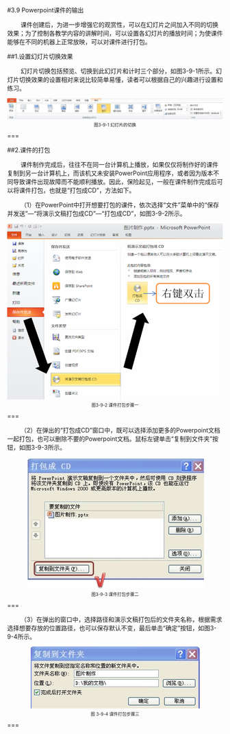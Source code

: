 #3.9 Powerpoint课件的输出

&nbsp;&nbsp;&nbsp;&nbsp;&nbsp;&nbsp;&nbsp;&nbsp;课件创建后，为进一步增强它的观赏性，可以在幻灯片之间加入不同的切换效果；为了控制各教学内容的讲解时间，可以设置各幻灯片的播放时间；为使课件能够在不同的机器上正常放映，可以对课件进行打包。

##1.设置幻灯片切换效果

&nbsp;&nbsp;&nbsp;&nbsp;&nbsp;&nbsp;&nbsp;&nbsp;幻灯片切换包括预览、切换到此幻灯片和计时三个部分，如图3-9-1所示。幻灯片切换效果的设置相对来说比较简单易懂，读者可以根据自己的兴趣进行设置和练习。

<div align="center"><img src="/assets/3-9-1.jpg"><p style="text-align:center; font-size:10px; margin-top:2px">图3-9-1 幻灯片的切换</p></div>
===

##2.课件的打包

&nbsp;&nbsp;&nbsp;&nbsp;&nbsp;&nbsp;&nbsp;&nbsp;课件制作完成后，往往不在同一台计算机上播放，如果仅仅将制作好的课件复制到另一台计算机上，而该机又未安装PowerPoint应用程序，或者因为版本不同导致课件出现故障而不能顺利播放。因此，保险起见，一般在课件制作完成后可以将课件打包，也就是“打包成CD”，方法如下。

&nbsp;&nbsp;&nbsp;&nbsp;&nbsp;&nbsp;&nbsp;&nbsp;（1）在PowerPoint中打开想要打包的课件，依次选择“文件”菜单中的“保存并发送”—“将演示文稿打包成CD”—“打包成CD”，如图3-9-2所示。

<div align="center"><img src="/assets/3-9-2.png"><p style="text-align:center; font-size:10px; margin-top:2px">图3-9-2 课件打包步骤一</p></div>
===

&nbsp;&nbsp;&nbsp;&nbsp;&nbsp;&nbsp;&nbsp;&nbsp;（2）在弹出的“打包成CD”窗口中，既可以选择添加更多的Powerpoint文档一起打包，也可以删除不要的Powerpoint文档。鼠标左键单击“复制到文件夹”按钮，如图3-9-3所示。

<div align="center"><img src="/assets/3-9-3.jpg"><p style="text-align:center; font-size:10px; margin-top:2px">图3-9-3 课件打包步骤二</p></div>
===

&nbsp;&nbsp;&nbsp;&nbsp;&nbsp;&nbsp;&nbsp;&nbsp;（3）在弹出的窗口中，选择路径和演示文稿打包后的文件夹名称，根据需求选择想要存放的位置路径，也可以保存默认不变，最后单击“确定”按钮，如图3-9-4所示。

<div align="center"><img src="/assets/3-9-4.jpg"><p style="text-align:center; font-size:10px; margin-top:2px">图 3-9-4  课件打包步骤三</p></div>
===